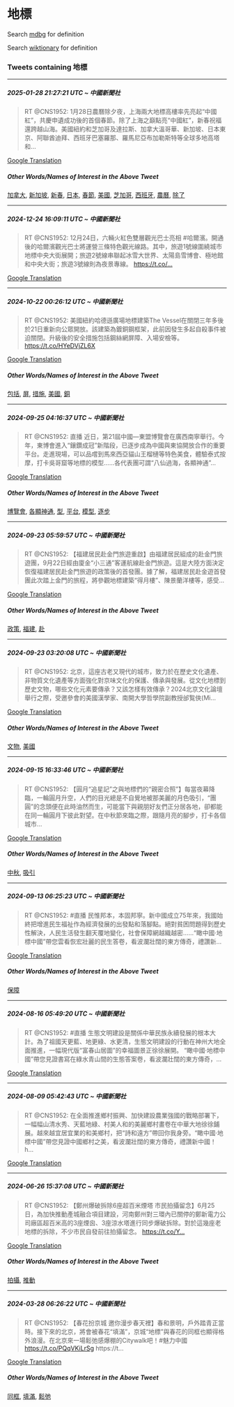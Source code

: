 # 地標

Search [mdbg](https://www.mdbg.net/chinese/dictionary?page=worddict&wdrst=0&wdqb=地標) for definition

Search [wiktionary](https://en.wiktionary.org/wiki/地標) for definition

### Tweets containing 地標

___
##### 2025-01-28 21:27:21 UTC ~ 中國新聞社
> RT @CNS1952: 1月28日農曆除夕夜，上海兩大地標高樓率先亮起“中國紅”，共慶申遺成功後的首個春節。除了上海之巔點亮“中國紅”，新春祝福還跨越山海。美國紐約和芝加哥及達拉斯、加拿大溫哥華、新加坡、日本東京、阿聯酋迪拜、西班牙巴塞羅那、羅馬尼亞布加勒斯特等全球多地高塔和…

[Google Translation](https://translate.google.com/?hi=en&tab=TT&sl=zh-CN&tl=en&op=translate&text=RT+%40CNS1952%3A+1%E6%9C%8828%E6%97%A5%E8%BE%B2%E6%9B%86%E9%99%A4%E5%A4%95%E5%A4%9C%EF%BC%8C%E4%B8%8A%E6%B5%B7%E5%85%A9%E5%A4%A7%E5%9C%B0%E6%A8%99%E9%AB%98%E6%A8%93%E7%8E%87%E5%85%88%E4%BA%AE%E8%B5%B7%E2%80%9C%E4%B8%AD%E5%9C%8B%E7%B4%85%E2%80%9D%EF%BC%8C%E5%85%B1%E6%85%B6%E7%94%B3%E9%81%BA%E6%88%90%E5%8A%9F%E5%BE%8C%E7%9A%84%E9%A6%96%E5%80%8B%E6%98%A5%E7%AF%80%E3%80%82%E9%99%A4%E4%BA%86%E4%B8%8A%E6%B5%B7%E4%B9%8B%E5%B7%94%E9%BB%9E%E4%BA%AE%E2%80%9C%E4%B8%AD%E5%9C%8B%E7%B4%85%E2%80%9D%EF%BC%8C%E6%96%B0%E6%98%A5%E7%A5%9D%E7%A6%8F%E9%82%84%E8%B7%A8%E8%B6%8A%E5%B1%B1%E6%B5%B7%E3%80%82%E7%BE%8E%E5%9C%8B%E7%B4%90%E7%B4%84%E5%92%8C%E8%8A%9D%E5%8A%A0%E5%93%A5%E5%8F%8A%E9%81%94%E6%8B%89%E6%96%AF%E3%80%81%E5%8A%A0%E6%8B%BF%E5%A4%A7%E6%BA%AB%E5%93%A5%E8%8F%AF%E3%80%81%E6%96%B0%E5%8A%A0%E5%9D%A1%E3%80%81%E6%97%A5%E6%9C%AC%E6%9D%B1%E4%BA%AC%E3%80%81%E9%98%BF%E8%81%AF%E9%85%8B%E8%BF%AA%E6%8B%9C%E3%80%81%E8%A5%BF%E7%8F%AD%E7%89%99%E5%B7%B4%E5%A1%9E%E7%BE%85%E9%82%A3%E3%80%81%E7%BE%85%E9%A6%AC%E5%B0%BC%E4%BA%9E%E5%B8%83%E5%8A%A0%E5%8B%92%E6%96%AF%E7%89%B9%E7%AD%89%E5%85%A8%E7%90%83%E5%A4%9A%E5%9C%B0%E9%AB%98%E5%A1%94%E5%92%8C%E2%80%A6)
##### Other Words/Names of Interest in the Above Tweet
[加拿大](加拿大.md), [新加坡](新加坡.md), [新春](新春.md), [日本](日本.md), [春節](春節.md), [美國](美國.md), [芝加哥](芝加哥.md), [西班牙](西班牙.md), [農曆](農曆.md), [除了](除了.md)
___
##### 2024-12-24 16:09:11 UTC ~ 中國新聞社
> RT @CNS1952: 12月24日，六輛火紅色雙層觀光巴士亮相 #哈爾濱。開通後的哈爾濱觀光巴士將運營三條特色觀光線路。其中，旅遊1號線圍繞城市地標中央大街展開；旅遊2號線串聯起冰雪大世界、太陽島雪博會、極地館和中央大街；旅遊3號線則為夜景專線。 https://t.co/…

[Google Translation](https://translate.google.com/?hi=en&tab=TT&sl=zh-CN&tl=en&op=translate&text=RT+%40CNS1952%3A+12%E6%9C%8824%E6%97%A5%EF%BC%8C%E5%85%AD%E8%BC%9B%E7%81%AB%E7%B4%85%E8%89%B2%E9%9B%99%E5%B1%A4%E8%A7%80%E5%85%89%E5%B7%B4%E5%A3%AB%E4%BA%AE%E7%9B%B8+%23%E5%93%88%E7%88%BE%E6%BF%B1%E3%80%82%E9%96%8B%E9%80%9A%E5%BE%8C%E7%9A%84%E5%93%88%E7%88%BE%E6%BF%B1%E8%A7%80%E5%85%89%E5%B7%B4%E5%A3%AB%E5%B0%87%E9%81%8B%E7%87%9F%E4%B8%89%E6%A2%9D%E7%89%B9%E8%89%B2%E8%A7%80%E5%85%89%E7%B7%9A%E8%B7%AF%E3%80%82%E5%85%B6%E4%B8%AD%EF%BC%8C%E6%97%85%E9%81%8A1%E8%99%9F%E7%B7%9A%E5%9C%8D%E7%B9%9E%E5%9F%8E%E5%B8%82%E5%9C%B0%E6%A8%99%E4%B8%AD%E5%A4%AE%E5%A4%A7%E8%A1%97%E5%B1%95%E9%96%8B%EF%BC%9B%E6%97%85%E9%81%8A2%E8%99%9F%E7%B7%9A%E4%B8%B2%E8%81%AF%E8%B5%B7%E5%86%B0%E9%9B%AA%E5%A4%A7%E4%B8%96%E7%95%8C%E3%80%81%E5%A4%AA%E9%99%BD%E5%B3%B6%E9%9B%AA%E5%8D%9A%E6%9C%83%E3%80%81%E6%A5%B5%E5%9C%B0%E9%A4%A8%E5%92%8C%E4%B8%AD%E5%A4%AE%E5%A4%A7%E8%A1%97%EF%BC%9B%E6%97%85%E9%81%8A3%E8%99%9F%E7%B7%9A%E5%89%87%E7%82%BA%E5%A4%9C%E6%99%AF%E5%B0%88%E7%B7%9A%E3%80%82+https%3A%2F%2Ft.co%2F%E2%80%A6)
___
##### 2024-10-22 00:26:12 UTC ~ 中國新聞社
> RT @CNS1952: 美國紐約哈德遜廣場地標建築The Vessel在關閉三年多後於21日重新向公眾開放。該建築為鍍銅鋼框架，此前因發生多起自殺事件被迫關閉。升級後的安全措施包括鋼絲網屏障、入場安檢等。 https://t.co/HYeDVjZL6X

[Google Translation](https://translate.google.com/?hi=en&tab=TT&sl=zh-CN&tl=en&op=translate&text=RT+%40CNS1952%3A+%E7%BE%8E%E5%9C%8B%E7%B4%90%E7%B4%84%E5%93%88%E5%BE%B7%E9%81%9C%E5%BB%A3%E5%A0%B4%E5%9C%B0%E6%A8%99%E5%BB%BA%E7%AF%89The+Vessel%E5%9C%A8%E9%97%9C%E9%96%89%E4%B8%89%E5%B9%B4%E5%A4%9A%E5%BE%8C%E6%96%BC21%E6%97%A5%E9%87%8D%E6%96%B0%E5%90%91%E5%85%AC%E7%9C%BE%E9%96%8B%E6%94%BE%E3%80%82%E8%A9%B2%E5%BB%BA%E7%AF%89%E7%82%BA%E9%8D%8D%E9%8A%85%E9%8B%BC%E6%A1%86%E6%9E%B6%EF%BC%8C%E6%AD%A4%E5%89%8D%E5%9B%A0%E7%99%BC%E7%94%9F%E5%A4%9A%E8%B5%B7%E8%87%AA%E6%AE%BA%E4%BA%8B%E4%BB%B6%E8%A2%AB%E8%BF%AB%E9%97%9C%E9%96%89%E3%80%82%E5%8D%87%E7%B4%9A%E5%BE%8C%E7%9A%84%E5%AE%89%E5%85%A8%E6%8E%AA%E6%96%BD%E5%8C%85%E6%8B%AC%E9%8B%BC%E7%B5%B2%E7%B6%B2%E5%B1%8F%E9%9A%9C%E3%80%81%E5%85%A5%E5%A0%B4%E5%AE%89%E6%AA%A2%E7%AD%89%E3%80%82+https%3A%2F%2Ft.co%2FHYeDVjZL6X)
##### Other Words/Names of Interest in the Above Tweet
[包括](包括.md), [屏](屏.md), [措施](措施.md), [美國](美國.md), [銅](銅.md)
___
##### 2024-09-25 04:16:37 UTC ~ 中國新聞社
> RT @CNS1952: 直播 近日，第21屆中國—東盟博覽會在廣西南寧舉行。今年，東博會進入“鑲鑽成冠”新階段，已逐步成為中國與東協開放合作的重要平台。走進現場，可以品嚐到馬來西亞貓山王榴槤等特色美食，體驗泰式按摩，打卡吳哥窟等地標的模型……各代表團可謂“八仙過海，各顯神通”…

[Google Translation](https://translate.google.com/?hi=en&tab=TT&sl=zh-CN&tl=en&op=translate&text=RT+%40CNS1952%3A+%E7%9B%B4%E6%92%AD+%E8%BF%91%E6%97%A5%EF%BC%8C%E7%AC%AC21%E5%B1%86%E4%B8%AD%E5%9C%8B%E2%80%94%E6%9D%B1%E7%9B%9F%E5%8D%9A%E8%A6%BD%E6%9C%83%E5%9C%A8%E5%BB%A3%E8%A5%BF%E5%8D%97%E5%AF%A7%E8%88%89%E8%A1%8C%E3%80%82%E4%BB%8A%E5%B9%B4%EF%BC%8C%E6%9D%B1%E5%8D%9A%E6%9C%83%E9%80%B2%E5%85%A5%E2%80%9C%E9%91%B2%E9%91%BD%E6%88%90%E5%86%A0%E2%80%9D%E6%96%B0%E9%9A%8E%E6%AE%B5%EF%BC%8C%E5%B7%B2%E9%80%90%E6%AD%A5%E6%88%90%E7%82%BA%E4%B8%AD%E5%9C%8B%E8%88%87%E6%9D%B1%E5%8D%94%E9%96%8B%E6%94%BE%E5%90%88%E4%BD%9C%E7%9A%84%E9%87%8D%E8%A6%81%E5%B9%B3%E5%8F%B0%E3%80%82%E8%B5%B0%E9%80%B2%E7%8F%BE%E5%A0%B4%EF%BC%8C%E5%8F%AF%E4%BB%A5%E5%93%81%E5%9A%90%E5%88%B0%E9%A6%AC%E4%BE%86%E8%A5%BF%E4%BA%9E%E8%B2%93%E5%B1%B1%E7%8E%8B%E6%A6%B4%E6%A7%A4%E7%AD%89%E7%89%B9%E8%89%B2%E7%BE%8E%E9%A3%9F%EF%BC%8C%E9%AB%94%E9%A9%97%E6%B3%B0%E5%BC%8F%E6%8C%89%E6%91%A9%EF%BC%8C%E6%89%93%E5%8D%A1%E5%90%B3%E5%93%A5%E7%AA%9F%E7%AD%89%E5%9C%B0%E6%A8%99%E7%9A%84%E6%A8%A1%E5%9E%8B%E2%80%A6%E2%80%A6%E5%90%84%E4%BB%A3%E8%A1%A8%E5%9C%98%E5%8F%AF%E8%AC%82%E2%80%9C%E5%85%AB%E4%BB%99%E9%81%8E%E6%B5%B7%EF%BC%8C%E5%90%84%E9%A1%AF%E7%A5%9E%E9%80%9A%E2%80%9D%E2%80%A6)
##### Other Words/Names of Interest in the Above Tweet
[博覽會](博覽會.md), [各顯神通](各顯神通.md), [型](型.md), [平台](平台.md), [模型](模型.md), [逐步](逐步.md)
___
##### 2024-09-23 05:59:57 UTC ~ 中國新聞社
> RT @CNS1952: 【福建居民赴金門旅遊重啟】由福建居民組成的赴金門旅遊團，9月22日經由廈金“小三通”客運航線赴金門旅遊。這是大陸方面決定恢復福建居民赴金門旅遊的政策後的首發團。據了解，福建居民赴金遊首發團此次踏上金門的旅程，將參觀地標建築“得月樓”、陳景蘭洋樓等，感受…

[Google Translation](https://translate.google.com/?hi=en&tab=TT&sl=zh-CN&tl=en&op=translate&text=RT+%40CNS1952%3A+%E3%80%90%E7%A6%8F%E5%BB%BA%E5%B1%85%E6%B0%91%E8%B5%B4%E9%87%91%E9%96%80%E6%97%85%E9%81%8A%E9%87%8D%E5%95%9F%E3%80%91%E7%94%B1%E7%A6%8F%E5%BB%BA%E5%B1%85%E6%B0%91%E7%B5%84%E6%88%90%E7%9A%84%E8%B5%B4%E9%87%91%E9%96%80%E6%97%85%E9%81%8A%E5%9C%98%EF%BC%8C9%E6%9C%8822%E6%97%A5%E7%B6%93%E7%94%B1%E5%BB%88%E9%87%91%E2%80%9C%E5%B0%8F%E4%B8%89%E9%80%9A%E2%80%9D%E5%AE%A2%E9%81%8B%E8%88%AA%E7%B7%9A%E8%B5%B4%E9%87%91%E9%96%80%E6%97%85%E9%81%8A%E3%80%82%E9%80%99%E6%98%AF%E5%A4%A7%E9%99%B8%E6%96%B9%E9%9D%A2%E6%B1%BA%E5%AE%9A%E6%81%A2%E5%BE%A9%E7%A6%8F%E5%BB%BA%E5%B1%85%E6%B0%91%E8%B5%B4%E9%87%91%E9%96%80%E6%97%85%E9%81%8A%E7%9A%84%E6%94%BF%E7%AD%96%E5%BE%8C%E7%9A%84%E9%A6%96%E7%99%BC%E5%9C%98%E3%80%82%E6%93%9A%E4%BA%86%E8%A7%A3%EF%BC%8C%E7%A6%8F%E5%BB%BA%E5%B1%85%E6%B0%91%E8%B5%B4%E9%87%91%E9%81%8A%E9%A6%96%E7%99%BC%E5%9C%98%E6%AD%A4%E6%AC%A1%E8%B8%8F%E4%B8%8A%E9%87%91%E9%96%80%E7%9A%84%E6%97%85%E7%A8%8B%EF%BC%8C%E5%B0%87%E5%8F%83%E8%A7%80%E5%9C%B0%E6%A8%99%E5%BB%BA%E7%AF%89%E2%80%9C%E5%BE%97%E6%9C%88%E6%A8%93%E2%80%9D%E3%80%81%E9%99%B3%E6%99%AF%E8%98%AD%E6%B4%8B%E6%A8%93%E7%AD%89%EF%BC%8C%E6%84%9F%E5%8F%97%E2%80%A6)
##### Other Words/Names of Interest in the Above Tweet
[政策](政策.md), [福建](福建.md), [赴](赴.md)
___
##### 2024-09-23 03:20:08 UTC ~ 中國新聞社
> RT @CNS1952: 北京，這座古老又現代的城市，致力於在歷史文化遺產、非物質文化遺產等方面強化對京味文化的保護、傳承與發展。從文化地標到歷史文物，哪些文化元素要傳承？又該怎樣有效傳承？2024北京文化論壇舉行之際，受邀參會的美國漢學家、南開大學哲學院副教授邰覧俠(Mi…

[Google Translation](https://translate.google.com/?hi=en&tab=TT&sl=zh-CN&tl=en&op=translate&text=RT+%40CNS1952%3A+%E5%8C%97%E4%BA%AC%EF%BC%8C%E9%80%99%E5%BA%A7%E5%8F%A4%E8%80%81%E5%8F%88%E7%8F%BE%E4%BB%A3%E7%9A%84%E5%9F%8E%E5%B8%82%EF%BC%8C%E8%87%B4%E5%8A%9B%E6%96%BC%E5%9C%A8%E6%AD%B7%E5%8F%B2%E6%96%87%E5%8C%96%E9%81%BA%E7%94%A2%E3%80%81%E9%9D%9E%E7%89%A9%E8%B3%AA%E6%96%87%E5%8C%96%E9%81%BA%E7%94%A2%E7%AD%89%E6%96%B9%E9%9D%A2%E5%BC%B7%E5%8C%96%E5%B0%8D%E4%BA%AC%E5%91%B3%E6%96%87%E5%8C%96%E7%9A%84%E4%BF%9D%E8%AD%B7%E3%80%81%E5%82%B3%E6%89%BF%E8%88%87%E7%99%BC%E5%B1%95%E3%80%82%E5%BE%9E%E6%96%87%E5%8C%96%E5%9C%B0%E6%A8%99%E5%88%B0%E6%AD%B7%E5%8F%B2%E6%96%87%E7%89%A9%EF%BC%8C%E5%93%AA%E4%BA%9B%E6%96%87%E5%8C%96%E5%85%83%E7%B4%A0%E8%A6%81%E5%82%B3%E6%89%BF%EF%BC%9F%E5%8F%88%E8%A9%B2%E6%80%8E%E6%A8%A3%E6%9C%89%E6%95%88%E5%82%B3%E6%89%BF%EF%BC%9F2024%E5%8C%97%E4%BA%AC%E6%96%87%E5%8C%96%E8%AB%96%E5%A3%87%E8%88%89%E8%A1%8C%E4%B9%8B%E9%9A%9B%EF%BC%8C%E5%8F%97%E9%82%80%E5%8F%83%E6%9C%83%E7%9A%84%E7%BE%8E%E5%9C%8B%E6%BC%A2%E5%AD%B8%E5%AE%B6%E3%80%81%E5%8D%97%E9%96%8B%E5%A4%A7%E5%AD%B8%E5%93%B2%E5%AD%B8%E9%99%A2%E5%89%AF%E6%95%99%E6%8E%88%E9%82%B0%E8%A6%A7%E4%BF%A0%28Mi%E2%80%A6)
##### Other Words/Names of Interest in the Above Tweet
[文物](文物.md), [美國](美國.md)
___
##### 2024-09-15 16:33:46 UTC ~ 中國新聞社
> RT @CNS1952: 【圓月“追星記”之與地標們的“親密合照”】每當夜幕降臨，一輪圓月升空，人們的目光總是不自覺地被那美麗的月色吸引，“團圓”的念頭便在此時油然而生，可能當下與親朋好友們正分居各地，卻都能在同一輪圓月下彼此對望。在中秋節來臨之際，跟隨月亮的腳步，打卡各個城市…

[Google Translation](https://translate.google.com/?hi=en&tab=TT&sl=zh-CN&tl=en&op=translate&text=RT+%40CNS1952%3A+%E3%80%90%E5%9C%93%E6%9C%88%E2%80%9C%E8%BF%BD%E6%98%9F%E8%A8%98%E2%80%9D%E4%B9%8B%E8%88%87%E5%9C%B0%E6%A8%99%E5%80%91%E7%9A%84%E2%80%9C%E8%A6%AA%E5%AF%86%E5%90%88%E7%85%A7%E2%80%9D%E3%80%91%E6%AF%8F%E7%95%B6%E5%A4%9C%E5%B9%95%E9%99%8D%E8%87%A8%EF%BC%8C%E4%B8%80%E8%BC%AA%E5%9C%93%E6%9C%88%E5%8D%87%E7%A9%BA%EF%BC%8C%E4%BA%BA%E5%80%91%E7%9A%84%E7%9B%AE%E5%85%89%E7%B8%BD%E6%98%AF%E4%B8%8D%E8%87%AA%E8%A6%BA%E5%9C%B0%E8%A2%AB%E9%82%A3%E7%BE%8E%E9%BA%97%E7%9A%84%E6%9C%88%E8%89%B2%E5%90%B8%E5%BC%95%EF%BC%8C%E2%80%9C%E5%9C%98%E5%9C%93%E2%80%9D%E7%9A%84%E5%BF%B5%E9%A0%AD%E4%BE%BF%E5%9C%A8%E6%AD%A4%E6%99%82%E6%B2%B9%E7%84%B6%E8%80%8C%E7%94%9F%EF%BC%8C%E5%8F%AF%E8%83%BD%E7%95%B6%E4%B8%8B%E8%88%87%E8%A6%AA%E6%9C%8B%E5%A5%BD%E5%8F%8B%E5%80%91%E6%AD%A3%E5%88%86%E5%B1%85%E5%90%84%E5%9C%B0%EF%BC%8C%E5%8D%BB%E9%83%BD%E8%83%BD%E5%9C%A8%E5%90%8C%E4%B8%80%E8%BC%AA%E5%9C%93%E6%9C%88%E4%B8%8B%E5%BD%BC%E6%AD%A4%E5%B0%8D%E6%9C%9B%E3%80%82%E5%9C%A8%E4%B8%AD%E7%A7%8B%E7%AF%80%E4%BE%86%E8%87%A8%E4%B9%8B%E9%9A%9B%EF%BC%8C%E8%B7%9F%E9%9A%A8%E6%9C%88%E4%BA%AE%E7%9A%84%E8%85%B3%E6%AD%A5%EF%BC%8C%E6%89%93%E5%8D%A1%E5%90%84%E5%80%8B%E5%9F%8E%E5%B8%82%E2%80%A6)
##### Other Words/Names of Interest in the Above Tweet
[中秋](中秋.md), [吸引](吸引.md)
___
##### 2024-09-13 06:25:23 UTC ~ 中國新聞社
> RT @CNS1952: #直播 民惟邦本，本固邦寧。新中國成立75年來，我國始終把增進民生福祉作為經濟發展的出發點和落腳點。絕對貧困問題得到歷史性解決，人民生活發生翻天覆地變化，社會保障網越織越密……“瞰中國·地標中國”帶您雲看恢宏壯麗的民生答卷，看波瀾壯闊的東方傳奇，禮讚新…

[Google Translation](https://translate.google.com/?hi=en&tab=TT&sl=zh-CN&tl=en&op=translate&text=RT+%40CNS1952%3A+%23%E7%9B%B4%E6%92%AD+%E6%B0%91%E6%83%9F%E9%82%A6%E6%9C%AC%EF%BC%8C%E6%9C%AC%E5%9B%BA%E9%82%A6%E5%AF%A7%E3%80%82%E6%96%B0%E4%B8%AD%E5%9C%8B%E6%88%90%E7%AB%8B75%E5%B9%B4%E4%BE%86%EF%BC%8C%E6%88%91%E5%9C%8B%E5%A7%8B%E7%B5%82%E6%8A%8A%E5%A2%9E%E9%80%B2%E6%B0%91%E7%94%9F%E7%A6%8F%E7%A5%89%E4%BD%9C%E7%82%BA%E7%B6%93%E6%BF%9F%E7%99%BC%E5%B1%95%E7%9A%84%E5%87%BA%E7%99%BC%E9%BB%9E%E5%92%8C%E8%90%BD%E8%85%B3%E9%BB%9E%E3%80%82%E7%B5%95%E5%B0%8D%E8%B2%A7%E5%9B%B0%E5%95%8F%E9%A1%8C%E5%BE%97%E5%88%B0%E6%AD%B7%E5%8F%B2%E6%80%A7%E8%A7%A3%E6%B1%BA%EF%BC%8C%E4%BA%BA%E6%B0%91%E7%94%9F%E6%B4%BB%E7%99%BC%E7%94%9F%E7%BF%BB%E5%A4%A9%E8%A6%86%E5%9C%B0%E8%AE%8A%E5%8C%96%EF%BC%8C%E7%A4%BE%E6%9C%83%E4%BF%9D%E9%9A%9C%E7%B6%B2%E8%B6%8A%E7%B9%94%E8%B6%8A%E5%AF%86%E2%80%A6%E2%80%A6%E2%80%9C%E7%9E%B0%E4%B8%AD%E5%9C%8B%C2%B7%E5%9C%B0%E6%A8%99%E4%B8%AD%E5%9C%8B%E2%80%9D%E5%B8%B6%E6%82%A8%E9%9B%B2%E7%9C%8B%E6%81%A2%E5%AE%8F%E5%A3%AF%E9%BA%97%E7%9A%84%E6%B0%91%E7%94%9F%E7%AD%94%E5%8D%B7%EF%BC%8C%E7%9C%8B%E6%B3%A2%E7%80%BE%E5%A3%AF%E9%97%8A%E7%9A%84%E6%9D%B1%E6%96%B9%E5%82%B3%E5%A5%87%EF%BC%8C%E7%A6%AE%E8%AE%9A%E6%96%B0%E2%80%A6)
##### Other Words/Names of Interest in the Above Tweet
[保障](保障.md)
___
##### 2024-08-16 05:49:20 UTC ~ 中國新聞社
> RT @CNS1952: #直播 生態文明建設是關係中華民族永續發展的根本大計。為了祖國天更藍、地更綠、水更清，生態文明建設的行動在神州大地全面推進，一幅現代版“富春山居圖”的幸福圖景正徐徐展開。 “瞰中國·地標中國”帶您見證書寫在綠水青山間的生態答案卷，看波瀾壯闊的東方傳奇，…

[Google Translation](https://translate.google.com/?hi=en&tab=TT&sl=zh-CN&tl=en&op=translate&text=RT+%40CNS1952%3A+%23%E7%9B%B4%E6%92%AD+%E7%94%9F%E6%85%8B%E6%96%87%E6%98%8E%E5%BB%BA%E8%A8%AD%E6%98%AF%E9%97%9C%E4%BF%82%E4%B8%AD%E8%8F%AF%E6%B0%91%E6%97%8F%E6%B0%B8%E7%BA%8C%E7%99%BC%E5%B1%95%E7%9A%84%E6%A0%B9%E6%9C%AC%E5%A4%A7%E8%A8%88%E3%80%82%E7%82%BA%E4%BA%86%E7%A5%96%E5%9C%8B%E5%A4%A9%E6%9B%B4%E8%97%8D%E3%80%81%E5%9C%B0%E6%9B%B4%E7%B6%A0%E3%80%81%E6%B0%B4%E6%9B%B4%E6%B8%85%EF%BC%8C%E7%94%9F%E6%85%8B%E6%96%87%E6%98%8E%E5%BB%BA%E8%A8%AD%E7%9A%84%E8%A1%8C%E5%8B%95%E5%9C%A8%E7%A5%9E%E5%B7%9E%E5%A4%A7%E5%9C%B0%E5%85%A8%E9%9D%A2%E6%8E%A8%E9%80%B2%EF%BC%8C%E4%B8%80%E5%B9%85%E7%8F%BE%E4%BB%A3%E7%89%88%E2%80%9C%E5%AF%8C%E6%98%A5%E5%B1%B1%E5%B1%85%E5%9C%96%E2%80%9D%E7%9A%84%E5%B9%B8%E7%A6%8F%E5%9C%96%E6%99%AF%E6%AD%A3%E5%BE%90%E5%BE%90%E5%B1%95%E9%96%8B%E3%80%82+%E2%80%9C%E7%9E%B0%E4%B8%AD%E5%9C%8B%C2%B7%E5%9C%B0%E6%A8%99%E4%B8%AD%E5%9C%8B%E2%80%9D%E5%B8%B6%E6%82%A8%E8%A6%8B%E8%AD%89%E6%9B%B8%E5%AF%AB%E5%9C%A8%E7%B6%A0%E6%B0%B4%E9%9D%92%E5%B1%B1%E9%96%93%E7%9A%84%E7%94%9F%E6%85%8B%E7%AD%94%E6%A1%88%E5%8D%B7%EF%BC%8C%E7%9C%8B%E6%B3%A2%E7%80%BE%E5%A3%AF%E9%97%8A%E7%9A%84%E6%9D%B1%E6%96%B9%E5%82%B3%E5%A5%87%EF%BC%8C%E2%80%A6)
___
##### 2024-08-09 05:42:43 UTC ~ 中國新聞社
> RT @CNS1952: 在全面推進鄉村振興、加快建設農業強國的戰略部署下，一幅幅山清水秀、天藍地綠、村美人和的美麗鄉村畫卷在中華大地徐徐鋪展。越來越宜居宜業的和美鄉村，把“詩和遠方”帶回你我身旁。“瞰中國·地標中國”帶您見證中國鄉村之美，看波瀾壯闊的東方傳奇，禮讚新中國！ h…

[Google Translation](https://translate.google.com/?hi=en&tab=TT&sl=zh-CN&tl=en&op=translate&text=RT+%40CNS1952%3A+%E5%9C%A8%E5%85%A8%E9%9D%A2%E6%8E%A8%E9%80%B2%E9%84%89%E6%9D%91%E6%8C%AF%E8%88%88%E3%80%81%E5%8A%A0%E5%BF%AB%E5%BB%BA%E8%A8%AD%E8%BE%B2%E6%A5%AD%E5%BC%B7%E5%9C%8B%E7%9A%84%E6%88%B0%E7%95%A5%E9%83%A8%E7%BD%B2%E4%B8%8B%EF%BC%8C%E4%B8%80%E5%B9%85%E5%B9%85%E5%B1%B1%E6%B8%85%E6%B0%B4%E7%A7%80%E3%80%81%E5%A4%A9%E8%97%8D%E5%9C%B0%E7%B6%A0%E3%80%81%E6%9D%91%E7%BE%8E%E4%BA%BA%E5%92%8C%E7%9A%84%E7%BE%8E%E9%BA%97%E9%84%89%E6%9D%91%E7%95%AB%E5%8D%B7%E5%9C%A8%E4%B8%AD%E8%8F%AF%E5%A4%A7%E5%9C%B0%E5%BE%90%E5%BE%90%E9%8B%AA%E5%B1%95%E3%80%82%E8%B6%8A%E4%BE%86%E8%B6%8A%E5%AE%9C%E5%B1%85%E5%AE%9C%E6%A5%AD%E7%9A%84%E5%92%8C%E7%BE%8E%E9%84%89%E6%9D%91%EF%BC%8C%E6%8A%8A%E2%80%9C%E8%A9%A9%E5%92%8C%E9%81%A0%E6%96%B9%E2%80%9D%E5%B8%B6%E5%9B%9E%E4%BD%A0%E6%88%91%E8%BA%AB%E6%97%81%E3%80%82%E2%80%9C%E7%9E%B0%E4%B8%AD%E5%9C%8B%C2%B7%E5%9C%B0%E6%A8%99%E4%B8%AD%E5%9C%8B%E2%80%9D%E5%B8%B6%E6%82%A8%E8%A6%8B%E8%AD%89%E4%B8%AD%E5%9C%8B%E9%84%89%E6%9D%91%E4%B9%8B%E7%BE%8E%EF%BC%8C%E7%9C%8B%E6%B3%A2%E7%80%BE%E5%A3%AF%E9%97%8A%E7%9A%84%E6%9D%B1%E6%96%B9%E5%82%B3%E5%A5%87%EF%BC%8C%E7%A6%AE%E8%AE%9A%E6%96%B0%E4%B8%AD%E5%9C%8B%EF%BC%81+h%E2%80%A6)
___
##### 2024-06-26 15:37:08 UTC ~ 中國新聞社
> RT @CNS1952: 【鄭州爆破拆除6座超百米煙塔 市民拍攝留念】6月25日，為加快推動產城融合項目建設，河南鄭州對三環內已關停的鄭新電力公司廠區超百米高的3座煙囪、3座涼水塔進行同步爆破拆除。對於這幾座老地標的拆除，不少市民自發前往拍攝留念。 https://t.co/Y…

[Google Translation](https://translate.google.com/?hi=en&tab=TT&sl=zh-CN&tl=en&op=translate&text=RT+%40CNS1952%3A+%E3%80%90%E9%84%AD%E5%B7%9E%E7%88%86%E7%A0%B4%E6%8B%86%E9%99%A46%E5%BA%A7%E8%B6%85%E7%99%BE%E7%B1%B3%E7%85%99%E5%A1%94+%E5%B8%82%E6%B0%91%E6%8B%8D%E6%94%9D%E7%95%99%E5%BF%B5%E3%80%916%E6%9C%8825%E6%97%A5%EF%BC%8C%E7%82%BA%E5%8A%A0%E5%BF%AB%E6%8E%A8%E5%8B%95%E7%94%A2%E5%9F%8E%E8%9E%8D%E5%90%88%E9%A0%85%E7%9B%AE%E5%BB%BA%E8%A8%AD%EF%BC%8C%E6%B2%B3%E5%8D%97%E9%84%AD%E5%B7%9E%E5%B0%8D%E4%B8%89%E7%92%B0%E5%85%A7%E5%B7%B2%E9%97%9C%E5%81%9C%E7%9A%84%E9%84%AD%E6%96%B0%E9%9B%BB%E5%8A%9B%E5%85%AC%E5%8F%B8%E5%BB%A0%E5%8D%80%E8%B6%85%E7%99%BE%E7%B1%B3%E9%AB%98%E7%9A%843%E5%BA%A7%E7%85%99%E5%9B%AA%E3%80%813%E5%BA%A7%E6%B6%BC%E6%B0%B4%E5%A1%94%E9%80%B2%E8%A1%8C%E5%90%8C%E6%AD%A5%E7%88%86%E7%A0%B4%E6%8B%86%E9%99%A4%E3%80%82%E5%B0%8D%E6%96%BC%E9%80%99%E5%B9%BE%E5%BA%A7%E8%80%81%E5%9C%B0%E6%A8%99%E7%9A%84%E6%8B%86%E9%99%A4%EF%BC%8C%E4%B8%8D%E5%B0%91%E5%B8%82%E6%B0%91%E8%87%AA%E7%99%BC%E5%89%8D%E5%BE%80%E6%8B%8D%E6%94%9D%E7%95%99%E5%BF%B5%E3%80%82+https%3A%2F%2Ft.co%2FY%E2%80%A6)
##### Other Words/Names of Interest in the Above Tweet
[拍攝](拍攝.md), [推動](推動.md)
___
##### 2024-03-28 06:26:22 UTC ~ 中國新聞社
> RT @CNS1952: 【春花扮京城 邀你漫步春天裡】春和景明，戶外踏青正當時。接下來的北京，將會被春花“填滿”，京城“地標”與春花的同框也顯得格外浪漫。在北京來一場鬆弛感爆棚的Citywalk吧！#魅力中國 https://t.co/PQqVKiLrSg https://t…

[Google Translation](https://translate.google.com/?hi=en&tab=TT&sl=zh-CN&tl=en&op=translate&text=RT+%40CNS1952%3A+%E3%80%90%E6%98%A5%E8%8A%B1%E6%89%AE%E4%BA%AC%E5%9F%8E+%E9%82%80%E4%BD%A0%E6%BC%AB%E6%AD%A5%E6%98%A5%E5%A4%A9%E8%A3%A1%E3%80%91%E6%98%A5%E5%92%8C%E6%99%AF%E6%98%8E%EF%BC%8C%E6%88%B6%E5%A4%96%E8%B8%8F%E9%9D%92%E6%AD%A3%E7%95%B6%E6%99%82%E3%80%82%E6%8E%A5%E4%B8%8B%E4%BE%86%E7%9A%84%E5%8C%97%E4%BA%AC%EF%BC%8C%E5%B0%87%E6%9C%83%E8%A2%AB%E6%98%A5%E8%8A%B1%E2%80%9C%E5%A1%AB%E6%BB%BF%E2%80%9D%EF%BC%8C%E4%BA%AC%E5%9F%8E%E2%80%9C%E5%9C%B0%E6%A8%99%E2%80%9D%E8%88%87%E6%98%A5%E8%8A%B1%E7%9A%84%E5%90%8C%E6%A1%86%E4%B9%9F%E9%A1%AF%E5%BE%97%E6%A0%BC%E5%A4%96%E6%B5%AA%E6%BC%AB%E3%80%82%E5%9C%A8%E5%8C%97%E4%BA%AC%E4%BE%86%E4%B8%80%E5%A0%B4%E9%AC%86%E5%BC%9B%E6%84%9F%E7%88%86%E6%A3%9A%E7%9A%84Citywalk%E5%90%A7%EF%BC%81%23%E9%AD%85%E5%8A%9B%E4%B8%AD%E5%9C%8B+https%3A%2F%2Ft.co%2FPQqVKiLrSg+https%3A%2F%2Ft%E2%80%A6)
##### Other Words/Names of Interest in the Above Tweet
[同框](同框.md), [填滿](填滿.md), [鬆弛](鬆弛.md)
